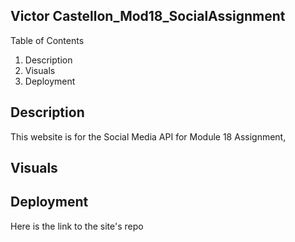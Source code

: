 ## Victor Castellon_Mod18_SocialAssignment


Table of Contents

1. Description
2. Visuals
3. Deployment

## Description

This website is for the Social Media API for Module 18 Assignment, 

## Visuals


## Deployment

Here is the link to the site's repo


